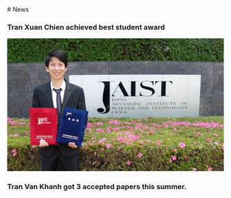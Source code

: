 <markdown>
# News

### Tran Xuan Chien achieved best student award 
![Image](img/2017-tran-xuan-chien-best-student-award.jpg)



### Tran Van Khanh got 3 accepted papers this summer.

</markdown>
